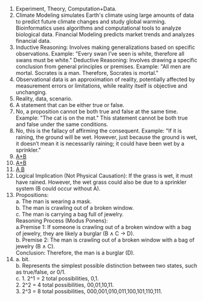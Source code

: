 1. Experiment, Theory, Computation+Data.
2. Climate Modeling simulates Earth's climate using large amounts of data to predict future climate changes and study global warming. Bioinformatics uses algorithms and computational tools to analyze biological data. Financial Modeling predicts market trends and analyzes financial data.
3. Inductive Reasoning: Involves making generalizations based on specific observations. Example: "Every swan I’ve seen is white, therefore all swans must be white." Deductive Reasoning: Involves drawing a specific conclusion from general principles or premises. Example: "All men are mortal. Socrates is a man. Therefore, Socrates is mortal."
4. Observational data is an approximation of reality, potentially affected by measurement errors or limitations, while reality itself is objective and unchanging.
5. Reality, data, scenario.
6. A statement that can be either true or false.
7. No, a proposition cannot be both true and false at the same time. Example: "The cat is on the mat." This statement cannot be both true and false under the same conditions.
8. No, this is the fallacy of affirming the consequent. Example: "If it is raining, the ground will be wet. However, just because the ground is wet, it doesn’t mean it is necessarily raining; it could have been wet by a sprinkler."
9. [A+B](question9.jpeg)  
10. [A+B](question10.jpeg)  
11. [A B](question11.jpeg)  
12. Logical Implication (Not Physical Causation): If the grass is wet, it must have rained. However, the wet grass could also be due to a sprinkler system (B could occur without A).
13. Propositions:  
    a. The man is wearing a mask.  
    b. The man is crawling out of a broken window.  
    c. The man is carrying a bag full of jewelry.  
Reasoning Process (Modus Ponens):  
    a.Premise 1: If someone is crawling out of a broken window with a bag of jewelry, they are likely a burglar (B ∧ C -> D).  
    b. Premise 2: The man is crawling out of a broken window with a bag of jewelry (B ∧ C).  
Conclusion: Therefore, the man is a burglar (D).
14. a. bit.  
    b. Represents the simplest possible distinction between two states, such as true/false, or 0/1.  
    c. 1. 2^1 = 2 total possibilities, 0,1.  
      2. 2^2 = 4 total possibilities, 00,01,10,11.  
      3. 2^3 = 8 total possibilities, 000,001,010,011,100,101,110,111.  
    
